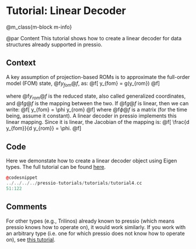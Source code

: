 
# Tutorial: Linear Decoder

@m_class{m-block m-info}

@par Content
This tutorial shows how to create a linear decoder for
data structures already supported in pressio.


## Context
A key assumption of projection-based ROMs
is to approximate the full-order
model (FOM) state, @f$y_{fom}@f$, as:
@f[
y_{fom} = g(y_{rom})
@f]

where @f$y_{rom}@f$ is the reduced state, also called
generalized coordinates, and @f$g@f$ is the mapping between the two.
If @f$g@f$ is linear, then we can write:
@f[
y_{fom} = \phi y_{rom}
@f]
where @f$\phi@f$ is a matrix (for the time being, assume it constant).
A linear decoder in pressio implements this linear mapping.
Since it is linear, the Jacobian of the mapping is:
@f[
\frac{d y_{fom}}{d y_{rom}} = \phi.
@f]

## Code
Here we demonstate how to create a linear decoder
object using Eigen types.
The full tutorial can be found [here](https://github.com/Pressio/pressio-tutorials/blob/master/tutorials/tutorial4.cc).

```cpp
@codesnippet
../../../../pressio-tutorials/tutorials/tutorial4.cc
51:122
```

## Comments
For other types (e.g., Trilinos) already known to pressio (which means
pressio knows how to operate on), it would work similarly.
If you work with an arbitrary type (i.e. one for which pressio
does not know how to operate on),
see [this tutorial](tutorial1udops_8md.html).
